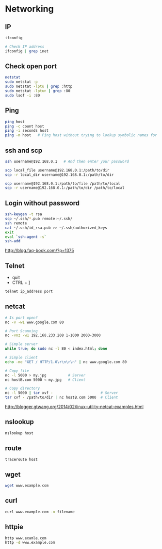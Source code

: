 # Networking

## IP
```sh
ifconfig

# Check IP address
ifconfig | grep inet
```
## Check open port

```sh
netstat
sudo netstat -p
sudo netstat -lptu | grep :http
sudo netstat -lptun | grep :80
sudo lsof -i :80
```

## Ping
```sh
ping host
ping -c count host
ping -i seconds host
ping -n host   # Ping host without trying to lookup symbolic names for addresses.
```

## ssh and scp
```sh
ssh username@192.168.0.1   # And then enter your password

scp local_file username@192.168.0.1:/path/to/dir
scp -r local_dir username@192.168.0.1:/path/to/dir

scp username@192.168.0.1:/path/to/file /path/to/local
scp -r username@192.168.0.1:/path/to/dir /path/to/local

```

## Login without password
```sh
ssh-keygen -t rsa
scp ~/.ssh/*.pub remote:~/.ssh/
ssh remote
cat ~/.ssh/id_rsa.pub >> ~/.ssh/authorized_keys
exit
eval `ssh-agent -s`
ssh-add
```
http://blog.faq-book.com/?p=1375

## Telnet
- quit
- CTRL + ]
```sh
telnet ip_address port
```

## netcat
```sh
# Is port open?
nc -v -w1 www.google.com 80

# Port Scanning
nc -vnz -w1 192.168.233.208 1-1000 2000-3000

# Simple server
while true; do sudo nc -l 80 < index.html; done

# Simple client
echo -ne "GET / HTTP/1.0\r\n\r\n" | nc www.google.com 80

# Copy file
nc -l 5000 > my.jpg          # Server
nc hostB.com 5000 < my.jpg   # Client

# Copy directory
nc -l 5000 | tar xvf -                      # Server
tar cvf - /path/to/dir | nc hostB.com 5000  # Client
```
http://blogger.gtwang.org/2014/02/linux-utility-netcat-examples.html

## nslookup
```sh
nslookup host
```

## route
```sh
traceroute host
```

## wget
```sh
wget www.example.com
```

## curl
```sh
curl www.example.com -o filename
```

## httpie
```sh
http www.examle.com
http -d www.example.com
```
